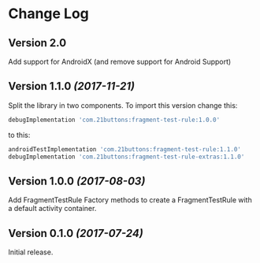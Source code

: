 Change Log
==========

Version 2.0
-----------

Add support for AndroidX (and remove support for Android Support)

Version 1.1.0 *(2017-11-21)*
----------------------------

Split the library in two components. To import this version change this:


```gradle
debugImplementation 'com.21buttons:fragment-test-rule:1.0.0'
```

to this:


```gradle
androidTestImplementation 'com.21buttons:fragment-test-rule:1.1.0'
debugImplementation 'com.21buttons:fragment-test-rule-extras:1.1.0'
```

Version 1.0.0 *(2017-08-03)*
----------------------------

Add FragmentTestRule Factory methods to create a FragmentTestRule with a default activity container. 


Version 0.1.0 *(2017-07-24)*
----------------------------

Initial release.
